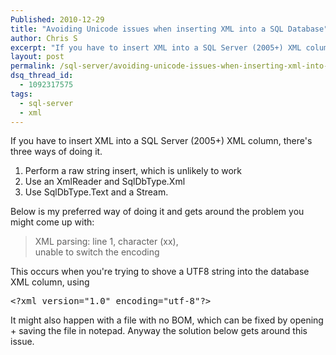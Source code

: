 ```yaml
---
Published: 2010-12-29
title: "Avoiding Unicode issues when inserting XML into a SQL Database"
author: Chris S
excerpt: "If you have to insert XML into a SQL Server (2005+) XML column, there's three ways of doing it..."
layout: post
permalink: /sql-server/avoiding-unicode-issues-when-inserting-xml-into-a-sql-database/
dsq_thread_id:
  - 1092317575
tags:
  - sql-server
  - xml
---
```

If you have to insert XML into a SQL Server (2005+) XML column, there's three ways of doing it.

  1. Perform a raw string insert, which is unlikely to work
  2. Use an XmlReader and SqlDbType.Xml
  3. Use SqlDbType.Text and a Stream.

<!--more-->

Below is my preferred way of doing it and gets around the problem you might come up with:

> XML parsing: line 1, character (xx),  
> unable to switch the encoding 

This occurs when you're trying to shove a UTF8 string into the database XML column, using

<pre>&lt;?xml version="1.0" encoding="utf-8"?&gt;</pre>

It might also happen with a file with no BOM, which can be fixed by opening + saving the file in notepad. Anyway the solution below gets around this issue.

<script src="https://gist.github.com/yetanotherchris/4984662.js"></script>